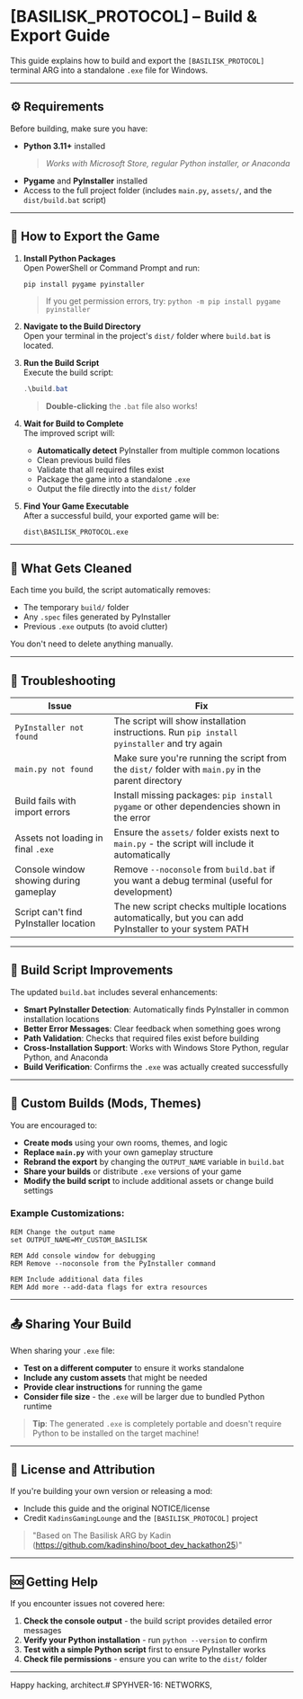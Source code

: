 # [BASILISK_PROTOCOL] – Build & Export Guide

This guide explains how to build and export the `[BASILISK_PROTOCOL]` terminal ARG into a standalone `.exe` file for Windows.

---

## ⚙️ Requirements

Before building, make sure you have:

- **Python 3.11+** installed  
  > _Works with Microsoft Store, regular Python installer, or Anaconda_  
- **Pygame** and **PyInstaller** installed  
- Access to the full project folder (includes `main.py`, `assets/`, and the `dist/build.bat` script)

---

## 🚀 How to Export the Game

1. **Install Python Packages**  
   Open PowerShell or Command Prompt and run:
   ```powershell
   pip install pygame pyinstaller
   ```
   > If you get permission errors, try: `python -m pip install pygame pyinstaller`

2. **Navigate to the Build Directory**  
   Open your terminal in the project's `dist/` folder where `build.bat` is located.

3. **Run the Build Script**  
   Execute the build script:
   ```powershell
   .\build.bat
   ```
   > **Double-clicking** the `.bat` file also works!

4. **Wait for Build to Complete**  
   The improved script will:
   - **Automatically detect** PyInstaller from multiple common locations
   - Clean previous build files
   - Validate that all required files exist
   - Package the game into a standalone `.exe`
   - Output the file directly into the `dist/` folder

5. **Find Your Game Executable**  
   After a successful build, your exported game will be:
   ```
   dist\BASILISK_PROTOCOL.exe
   ```

---

## 🧼 What Gets Cleaned

Each time you build, the script automatically removes:

- The temporary `build/` folder
- Any `.spec` files generated by PyInstaller
- Previous `.exe` outputs (to avoid clutter)

You don't need to delete anything manually.

---

## 🧰 Troubleshooting

| Issue                                    | Fix                                                                                           |
|------------------------------------------|-----------------------------------------------------------------------------------------------|
| `PyInstaller not found`                  | The script will show installation instructions. Run `pip install pyinstaller` and try again |
| `main.py not found`                      | Make sure you're running the script from the `dist/` folder with `main.py` in the parent directory |
| Build fails with import errors          | Install missing packages: `pip install pygame` or other dependencies shown in the error      |
| Assets not loading in final `.exe`      | Ensure the `assets/` folder exists next to `main.py` - the script will include it automatically |
| Console window showing during gameplay  | Remove `--noconsole` from `build.bat` if you want a debug terminal (useful for development)   |
| Script can't find PyInstaller location  | The new script checks multiple locations automatically, but you can add PyInstaller to your system PATH |

---

## 🔧 Build Script Improvements

The updated `build.bat` includes several enhancements:

- **Smart PyInstaller Detection**: Automatically finds PyInstaller in common installation locations
- **Better Error Messages**: Clear feedback when something goes wrong
- **Path Validation**: Checks that required files exist before building
- **Cross-Installation Support**: Works with Windows Store Python, regular Python, and Anaconda
- **Build Verification**: Confirms the `.exe` was actually created successfully

---

## 🧠 Custom Builds (Mods, Themes)

You are encouraged to:

- **Create mods** using your own rooms, themes, and logic
- **Replace `main.py`** with your own gameplay structure
- **Rebrand the export** by changing the `OUTPUT_NAME` variable in `build.bat`
- **Share your builds** or distribute `.exe` versions of your game
- **Modify the build script** to include additional assets or change build settings

### Example Customizations:
```batch
REM Change the output name
set OUTPUT_NAME=MY_CUSTOM_BASILISK

REM Add console window for debugging
REM Remove --noconsole from the PyInstaller command

REM Include additional data files
REM Add more --add-data flags for extra resources
```

---

## 📤 Sharing Your Build

When sharing your `.exe` file:

- **Test on a different computer** to ensure it works standalone
- **Include any custom assets** that might be needed
- **Provide clear instructions** for running the game
- **Consider file size** - the `.exe` will be larger due to bundled Python runtime

> **Tip**: The generated `.exe` is completely portable and doesn't require Python to be installed on the target machine!

---

## 📜 License and Attribution

If you're building your own version or releasing a mod:

- Include this guide and the original NOTICE/license
- Credit `KadinsGamingLounge` and the `[BASILISK_PROTOCOL]` project

> "Based on The Basilisk ARG by Kadin (https://github.com/kadinshino/boot_dev_hackathon25)"

---

## 🆘 Getting Help

If you encounter issues not covered here:

1. **Check the console output** - the build script provides detailed error messages
2. **Verify your Python installation** - run `python --version` to confirm
3. **Test with a simple Python script** first to ensure PyInstaller works
4. **Check file permissions** - ensure you can write to the `dist/` folder

---

Happy hacking, architect.# SPYHVER-16: NETWORKS,
